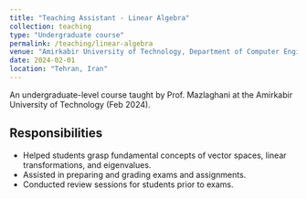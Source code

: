 ```yaml
---
title: "Teaching Assistant - Linear Algebra"
collection: teaching
type: "Undergraduate course"
permalink: /teaching/linear-algebra
venue: "Amirkabir University of Technology, Department of Computer Engineering"
date: 2024-02-01
location: "Tehran, Iran"
---
```

An undergraduate-level course taught by Prof. Mazlaghani at the Amirkabir University of Technology (Feb 2024).

## Responsibilities

- Helped students grasp fundamental concepts of vector spaces, linear transformations, and eigenvalues.
- Assisted in preparing and grading exams and assignments.
- Conducted review sessions for students prior to exams.
